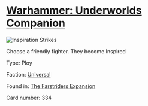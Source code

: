 # [Warhammer: Underworlds Companion](https://guidokessels.github.io/wh-underworlds)

  

![Inspiration Strikes](https://warhammerunderworlds.com/wp-content/uploads/sites/6/2018/03/334_ENG.png)

Choose a friendly fighter. They become Inspired

Type: Ploy

Faction: [Universal](https://guidokessels.github.io/wh-underworlds/factions/universal)

Found in: [The Farstriders Expansion](https://guidokessels.github.io/wh-underworlds/locations/the-farstriders-expansion)

Card number: 334
